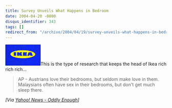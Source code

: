 ```yaml
---
title: Survey Unveils What Happens in Bedroom
date: 2004-04-20 -0800
disqus_identifier: 343
tags: []
redirect_from: "/archive/2004/04/19/survey-unveils-what-happens-in-bedroom.aspx/"
---
```


![](/images/ikea.gif)This is the type of research that keeps the head of
Ikea rich rich rich...

> AP - Austrians love their bedrooms, but seldom make love in them.
> Malaysians often have sex in their bedrooms, but don't get much sleep
> there.

*[Via [Yahoo! News - Oddly
Enough](http://us.rd.yahoo.com/dailynews/rss/oddlyenough/*http://story.news.yahoo.com/news?tmpl=story2&u=/ap/20040420/ap_on_fe_st/sweden_bedroom_habits)]*

